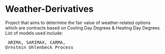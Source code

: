 # Weather-Derivatives
Project that aims to determine the fair value of weather-related options which are contracts based on Cooling Day Degrees &amp; Heating Day Degrees. 
List of models used include: <pre> ARIMA, SARIMAX, CARMA, Ornstein Uhlenbeck Process

